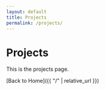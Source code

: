 ```yaml
---
layout: default
title: Projects
permalink: /projects/
---
```


# Projects

This is the projects page.  

[Back to Home]({{ "/" | relative_url }})
